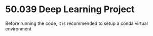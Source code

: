 # 50.039 Deep Learning Project

Before running the code, it is recommended to setup a conda virtual environment

